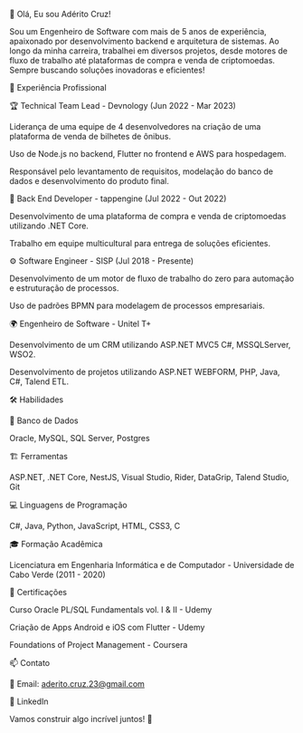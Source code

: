 👋 Olá, Eu sou Adérito Cruz!

Sou um Engenheiro de Software com mais de 5 anos de experiência, apaixonado por desenvolvimento backend e arquitetura de sistemas. Ao longo da minha carreira, trabalhei em diversos projetos, desde motores de fluxo de trabalho até plataformas de compra e venda de criptomoedas. Sempre buscando soluções inovadoras e eficientes!

🚀 Experiência Profissional

🏆 Technical Team Lead - Devnology (Jun 2022 - Mar 2023)

Liderança de uma equipe de 4 desenvolvedores na criação de uma plataforma de venda de bilhetes de ônibus.

Uso de Node.js no backend, Flutter no frontend e AWS para hospedagem.

Responsável pelo levantamento de requisitos, modelação do banco de dados e desenvolvimento do produto final.

🔗 Back End Developer - tappengine (Jul 2022 - Out 2022)

Desenvolvimento de uma plataforma de compra e venda de criptomoedas utilizando .NET Core.

Trabalho em equipe multicultural para entrega de soluções eficientes.

⚙️ Software Engineer - SISP (Jul 2018 - Presente)

Desenvolvimento de um motor de fluxo de trabalho do zero para automação e estruturação de processos.

Uso de padrões BPMN para modelagem de processos empresariais.

🌍 Engenheiro de Software - Unitel T+

Desenvolvimento de um CRM utilizando ASP.NET MVC5 C#, MSSQLServer, WSO2.

Desenvolvimento de projetos utilizando ASP.NET WEBFORM, PHP, Java, C#, Talend ETL.

🛠️ Habilidades

💾 Banco de Dados

Oracle, MySQL, SQL Server, Postgres

🏗️ Ferramentas

ASP.NET, .NET Core, NestJS, Visual Studio, Rider, DataGrip, Talend Studio, Git

💻 Linguagens de Programação

C#, Java, Python, JavaScript, HTML, CSS3, C

🎓 Formação Acadêmica

Licenciatura em Engenharia Informática e de Computador - Universidade de Cabo Verde (2011 - 2020)

📜 Certificações

Curso Oracle PL/SQL Fundamentals vol. I & II - Udemy

Criação de Apps Android e iOS com Flutter - Udemy

Foundations of Project Management - Coursera

📫 Contato

📧 Email: aderito.cruz.23@gmail.com

🔗 LinkedIn

Vamos construir algo incrível juntos! 🚀
